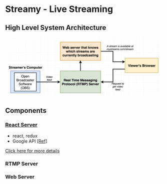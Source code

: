 # Streamy - Live Streaming

## High Level System Architecture

![system-architecture](images/system-architecture.jpg 'system-architecture')

## Components

### [React Server](client/)

- react, redux
- Google API [[Ref]](https://developers.google.com/identity/protocols/oauth2/scopes#google-sign-in)

[Click here for more details](client/)

### RTMP Server

### Web Server